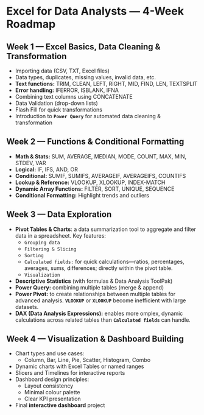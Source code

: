 # Excel for Data Analysts — 4-Week Roadmap

## Week 1 — Excel Basics, Data Cleaning & Transformation

- Importing data (CSV, TXT, Excel files) 
- Data types, duplicates, missing values, invalid data, etc.
- **Text functions:** TRIM, CLEAN, LEFT, RIGHT, MID, FIND, LEN, TEXTSPLIT
- **Error handling:** IFERROR, ISBLANK, IFNA
- Combining text columns using CONCATENATE
- Data Validation (drop-down lists)
- Flash Fill for quick transformations
- Introduction to **`Power Query`** for automated data cleaning & transformation

## Week 2 — Functions & Conditional Formatting

- **Math & Stats:** SUM, AVERAGE, MEDIAN, MODE, COUNT, MAX, MIN, STDEV, VAR
- **Logical:** IF, IFS, AND, OR
- **Conditional:** SUMIF, SUMIFS, AVERAGEIF, AVERAGEIFS, COUNTIFS
- **Lookup & Reference:** VLOOKUP, XLOOKUP, INDEX-MATCH
- **Dynamic Array Functions:** FILTER, SORT, UNIQUE, SEQUENCE
- **Conditional Formatting:** Highlight trends and outliers

## Week 3 — Data Exploration

- **Pivot Tables & Charts**: a data summarization tool to aggregate and filter data in a spreadsheet. Key features:
  - `Grouping data`
  - `Filtering & Slicing`
  - `Sorting`
  - `Calculated fields:` for quick calculations—ratios, percentages, averages, sums, differences; directly within the pivot table.
  - `Visualization`
- **Descriptive Statistics** (with formulas & Data Analysis ToolPak)
- **Power Query:** combining multiple tables (merge & append)
- **Power Pivot:** to create relationships between multiple tables for advanced analysis. **`VLOOKUP`** or **`XLOOKUP`** become inefficient with large datasets.
- **DAX (Data Analysis Expressions):** enables more omplex, dynamic calculations across related tables than **`Calculated fields`** can handle.

## Week 4 — Visualization & Dashboard Building

- Chart types and use cases:
  - Column, Bar, Line, Pie, Scatter, Histogram, Combo
- Dynamic charts with Excel Tables or named ranges
- Slicers and Timelines for interactive reports
- Dashboard design principles:
  - Layout consistency
  - Minimal colour palette
  - Clear KPI presentation
- Final **interactive dashboard** project
